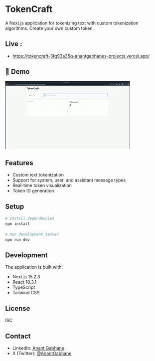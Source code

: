 # TokenCraft

A Next.js application for tokenizing text with custom tokenization algorithms. Create your own custom token.

## Live : 
- https://tokencraft-3fq93a35q-anantgabhanes-projects.vercel.app/


## 🎥 Demo
![TokenCraft Demo](Screencast%20from%202025-04-10%2016-01-11.gif)

## Features
- Custom text tokenization
- Support for system, user, and assistant message types
- Real-time token visualization
- Token ID generation

## Setup
```bash
# Install dependencies
npm install

# Run development server
npm run dev
```

## Development
The application is built with:
- Next.js 15.2.3
- React 18.3.1
- TypeScript
- Tailwind CSS

## License
ISC

## Contact 
- LinkedIn: [Anant Gabhane](https://www.linkedin.com/in/anantgabhane/)
- X (Twitter): [@AnantGabhane](https://x.com/AnantGabhane)
